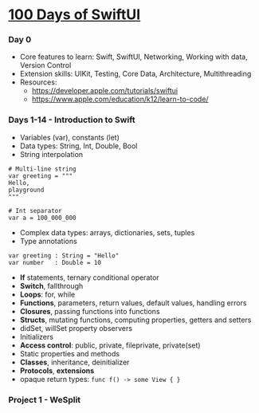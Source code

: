 # [100 Days of SwiftUI](https://www.hackingwithswift.com/100/swiftui)

### Day 0
* Core features to learn: Swift, SwiftUI, Networking, Working with data, Version Control
* Extension skills: UIKit, Testing, Core Data, Architecture, Multithreading
* Resources:
    * https://developer.apple.com/tutorials/swiftui
    * https://www.apple.com/education/k12/learn-to-code/  

### Days 1-14 - Introduction to Swift
* Variables (var), constants (let)
* Data types: String, Int, Double, Bool
* String interpolation

```
# Multi-line string
var greeting = """
Hello,
playground
"""

# Int separator
var a = 100_000_000
```

* Complex data types: arrays, dictionaries, sets, tuples
* Type annotations
```
var greeting : String = "Hello"
var number   : Double = 10
```
* **If** statements, ternary conditional operator
* **Switch**, fallthrough
* **Loops**: for, while
* **Functions**, parameters, return values, default values, handling errors
* **Closures**, passing functions into functions
* **Structs**, mutating functions, computing properties, getters and setters
* didSet, willSet property observers
* Initializers
* **Access control**: public, private, fileprivate, private(set)
* Static properties and methods
* **Classes**, inheritance, deinitializer
* **Protocols**, **extensions**
* opaque return types: ``func f() -> some View { }``

### Project 1 - WeSplit
